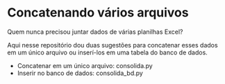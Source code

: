 # Concatenando vários arquivos

Quem nunca precisou juntar dados de várias planilhas Excel?

Aqui nesse repositório dou duas sugestões para concatenar esses dados em um único arquivo ou inserí-los em uma tabela do banco de dados.

* Concatenar em um único arquivo: consolida.py
* Inserir no banco de dados: consolida_bd.py